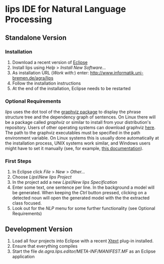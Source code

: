 # lips IDE for Natural Language Processing

## Standalone Version

### Installation

1. Download a recent version of [Eclipse](http://www.eclipse.org/downloads/packages/eclipse-classic-422/junosr2)
2. Install lips using *Help* > *Install New Software...*
3. As installation URL (*Work with:*) enter: <http://www.informatik.uni-bremen.de/agra/lips>
4. Follow the installation instructions
5. At the end of the installation, Eclipse needs to be restarted

### Optional Requirements

*lips* uses the dot tool of the [graphviz package][1] to display the phrase structure tree and the dependency graph
of sentences.
On Linux there will be a package called *graphviz* or similar to install from your distribution's repository.
Users of other operating systems can download graphviz [here][2]. The path to the graphviz executables must
be specified in the path environment variable. On Linux systems this is usually done automatically at the installation
process, UNIX systems work similar, and Windows users might have to set it manually (see, for example, [this documentation][3]).

### First Steps

1. In Eclipse click *File* > *New* > *Other...*
2. Choose *Lips\New lips Project*
3. In the project add a new *Lips\New lips Specification*
4. Enter some text, one sentence per line. In the background a model will be generated.
   When keeping the *Ctrl* button pressed, clicking on a detected noun will open the
   generated model with the the extracted class focused.
5. Look out for the *NLP* menu for some further functionality (see Optional Requirements)

## Development Version

1. Load all four projects into Eclipse with a recent [Xtext](http://www.eclipse.org/Xtext/) plug-in installed.
2. Ensure that everything compiles
3. Start the file *de.agra.lips.editor/META-INF/MANIFEST.MF* as an Eclipse application


[1]: http://www.graphviz.org/
[2]: http://www.graphviz.org/Download.php
[3]: http://www.computerhope.com/issues/ch000549.htm

